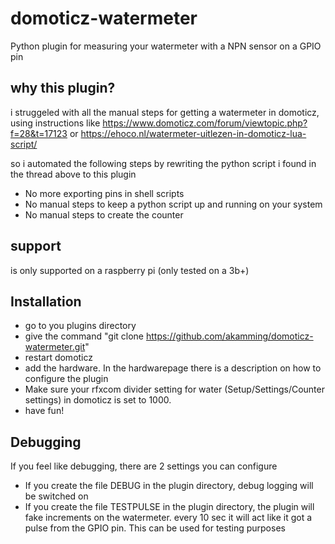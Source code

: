 # domoticz-watermeter
Python plugin for measuring your watermeter with a NPN sensor on a GPIO pin

## why this plugin?
i struggeled with all the manual steps for getting a watermeter in domoticz, using instructions like
https://www.domoticz.com/forum/viewtopic.php?f=28&t=17123
or 
https://ehoco.nl/watermeter-uitlezen-in-domoticz-lua-script/

so i automated the following steps by rewriting the python script i found in the thread above to this plugin
- No more exporting pins in shell scripts
- No manual steps to keep a python script up and running on your system
- No manual steps to create the counter

## support
is only supported on a raspberry pi (only tested on a 3b+)

## Installation 
- go to you plugins directory
- give the command "git clone https://github.com/akamming/domoticz-watermeter.git"
- restart domoticz
- add the hardware. In the hardwarepage there is a description on how to configure the plugin
- Make sure your rfxcom divider setting for water (Setup/Settings/Counter settings) in domoticz is set to 1000.
- have fun!

## Debugging
If you feel like debugging, there are 2 settings you can configure
- If you create the file DEBUG in the plugin directory, debug logging will be switched on
- If you create the file TESTPULSE in the plugin directory, the plugin will fake increments on the watermeter. every 10 sec it will act like it got a pulse from the GPIO pin. This can be used for testing purposes
